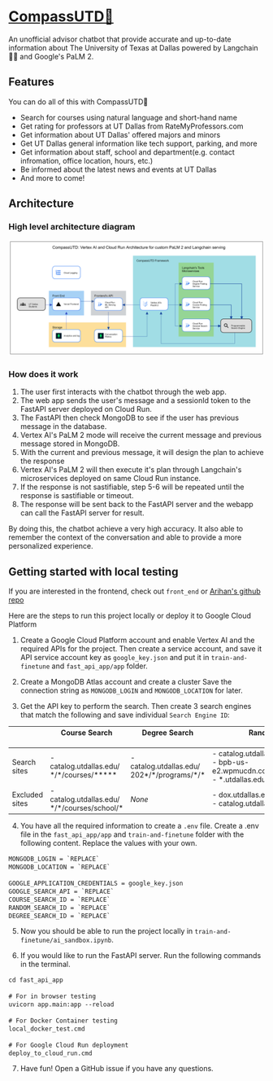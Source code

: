 # [CompassUTD🧭](https://compass-utd.vercel.app/)

An unofficial advisor chatbot that provide accurate and up-to-date information about The University of Texas at Dallas powered by Langchain 🦜️🔗 and Google's PaLM 2.

## Features

You can do all of this with CompassUTD🧭

- Search for courses using natural language and short-hand name
- Get rating for professors at UT Dallas from RateMyProfessors.com
- Get information about UT Dallas' offered majors and minors
- Get UT Dallas general information like tech support, parking, and more
- Get information about staff, school and department(e.g. contact infromation, office location, hours, etc.)
- Be informed about the latest news and events at UT Dallas
- And more to come!

## Architecture

### High level architecture diagram

![image](static/architecture_diagram.png)

### How does it work

1. The user first interacts with the chatbot through the web app.
2. The web app sends the user's message and a sessionId token to the FastAPI server deployed on Cloud Run.
3. The FastAPI then check MongoDB to see if the user has previous message in the database.
4. Vertex AI's PaLM 2 mode will receive the current message and previous message stored in MongoDB.
5. With the current and previous message, it will design the plan to achieve the response
6. Vertex AI's PaLM 2 will then execute it's plan through Langchain's microservices deployed on same Cloud Run instance.
7. If the response is not sastifiable, step 5-6 will be repeated until the response is sastifiable or timeout.
8. The response will be sent back to the FastAPI server and the webapp can call the FastAPI server for result.

By doing this, the chatbot achieve a very high accuracy. It also able to remember the context of the conversation and able to provide a more personalized experience.

## Getting started with local testing

If you are interested in the frontend, check out `front_end` or [Arihan's github repo](https://github.com/arihanv/CompassUTD)

Here are the steps to run this project locally or deploy it to Google Cloud Platform

1. Create a Google Cloud Platform account and enable Vertex AI and the required APIs for the project. Then create a service account, and save it API service account key as `google_key.json` and put it in `train-and-finetune` and `fast_api_app/app` folder.

2. Create a MongoDB Atlas account and create a cluster Save the connection string as `MONGODB_LOGIN` and `MONGODB_LOCATION` for later.

3. Get the API key to perform the search. Then create 3 search engines that match the following and save individual `Search Engine ID`:

|                | Course Search <img width=200/>| Degree Search <img width=200/>| Random Search <img width=200/>|
|----------------|--------------------------|-------------------------------|-------------------------------|
| Search sites   | - catalog.utdallas.edu/<br/>\*/\*/courses/***** | - catalog.utdallas.edu/<br/>202*/\*/programs/\*/*  | - catalog.utdallas.edu/\*/\*/home/* <br/> - bpb-us-e2.wpmucdn.com/sites.utdallas.edu/* <br/> - \*.utdallas.edu/* |
| Excluded sites | - catalog.utdallas.edu/<br/>\*/\*/courses/school/*  | *None* | - dox.utdallas.edu/syl*<br/>- catalog.utdallas.edu/* |

4. You have all the required information to create a `.env` file. Create a .env file in the `fast_api_app/app` and `train-and-finetune` folder with the following content. Replace the values with your own.

```
MONGODB_LOGIN = `REPLACE`
MONGODB_LOCATION = `REPLACE`

GOOGLE_APPLICATION_CREDENTIALS = google_key.json
GOOGLE_SEARCH_API = `REPLACE`
COURSE_SEARCH_ID = `REPLACE`
RANDOM_SEARCH_ID = `REPLACE`
DEGREE_SEARCH_ID = `REPLACE`
```

5. Now you should be able to run the project locally in `train-and-finetune/ai_sandbox.ipynb`.

6. If you would like to run the FastAPI server. Run the following commands in the terminal.

```
cd fast_api_app

# For in browser testing
uvicorn app.main:app --reload

# For Docker Container testing
local_docker_test.cmd

# For Google Cloud Run deployment
deploy_to_cloud_run.cmd
```

7. Have fun! Open a GitHub issue if you have any questions.
